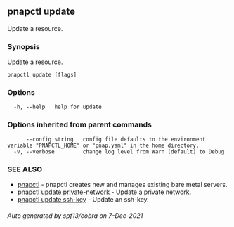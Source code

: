 ## pnapctl update

Update a resource.

### Synopsis

Update a resource.

```
pnapctl update [flags]
```

### Options

```
  -h, --help   help for update
```

### Options inherited from parent commands

```
      --config string   config file defaults to the environment variable "PNAPCTL_HOME" or "pnap.yaml" in the home directory.
  -v, --verbose         change log level from Warn (default) to Debug.
```

### SEE ALSO

* [pnapctl](pnapctl.md)	 - pnapctl creates new and manages existing bare metal servers.
* [pnapctl update private-network](pnapctl_update_private-network.md)	 - Update a private network.
* [pnapctl update ssh-key](pnapctl_update_ssh-key.md)	 - Update an ssh-key.

###### Auto generated by spf13/cobra on 7-Dec-2021
